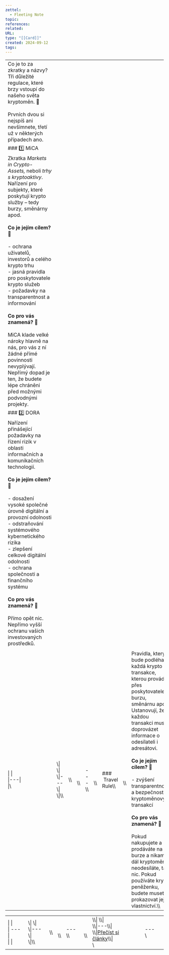 ```yaml
---
zettel:
  - Fleeting Note
topic: 
references: 
related: 
URL: 
type: "[[Card]]"
created: 2024-09-12
tags:
---
```

|                                                                                                                                                                                                                                                                                                                                                                                                                                                                                                                                                                      |                                        |      |          |         |          |                      |          |                                                                                                                                                                                                                                                                                                                                                                                                                                                                                                                                |          |                                                                                                           |        |       |     |
| -------------------------------------------------------------------------------------------------------------------------------------------------------------------------------------------------------------------------------------------------------------------------------------------------------------------------------------------------------------------------------------------------------------------------------------------------------------------------------------------------------------------------------------------------------------------- | -------------------------------------- | ---- | -------- | ------- | -------- | -------------------- | -------- | ------------------------------------------------------------------------------------------------------------------------------------------------------------------------------------------------------------------------------------------------------------------------------------------------------------------------------------------------------------------------------------------------------------------------------------------------------------------------------------------------------------------------------ | -------- | --------------------------------------------------------------------------------------------------------- | ------ | ----- | --- |
| Co je to za zkratky a názvy? Tři důležité regulace, které brzy vstoupí do našeho světa kryptoměn. 📜<br><br>Prvních dvou si nejspíš ani nevšimnete, třetí už v některých případech ano.                                                                                                                                                                                                                                                                                                                                                                              |                                        |      |          |         |          |                      |          |                                                                                                                                                                                                                                                                                                                                                                                                                                                                                                                                |          |                                                                                                           |        |       |     |
| ### 1️⃣ MiCA                                                                                                                                                                                                                                                                                                                                                                                                                                                                                                                                                         |                                        |      |          |         |          |                      |          |                                                                                                                                                                                                                                                                                                                                                                                                                                                                                                                                |          |                                                                                                           |        |       |     |
| Zkratka _Markets in Crypto-Assets,_ neboli _trhy s kryptoaktivy_. Nařízení pro subjekty, které poskytují krypto služby – tedy burzy, směnárny apod.<br><br>**Co je jejím cílem? 🎯**<br><br>- ochrana uživatelů, investorů a celého krypto trhu<br>- jasná pravidla pro poskytovatele krypto služeb<br>- požadavky na transparentnost a informování<br><br>**Co pro vás znamená? 🤔**<br><br>MiCA klade velké nároky hlavně na nás, pro vás z ní žádné přímé povinnosti nevyplývají. Nepřímý dopad je ten, že budete lépe chráněni před možnými podvodnými projekty. |                                        |      |          |         |          |                      |          |                                                                                                                                                                                                                                                                                                                                                                                                                                                                                                                                |          |                                                                                                           |        |       |     |
| ### 2️⃣ DORA                                                                                                                                                                                                                                                                                                                                                                                                                                                                                                                                                         |                                        |      |          |         |          |                      |          |                                                                                                                                                                                                                                                                                                                                                                                                                                                                                                                                |          |                                                                                                           |        |       |     |
| Nařízení přinášející požadavky na řízení rizik v oblasti informačních a komunikačních technologií.<br><br>**Co je jejím cílem? 🎯**<br><br>- dosažení vysoké společné úrovně digitální a provozní odolnosti<br>- odstraňování systémového kybernetického rizika<br>- zlepšení celkové digitální odolnosti<br>- ochrana společnosti a finančního systému<br><br>**Co pro vás znamená? 🤔**<br><br>Přímo opět nic. Nepřímo vyšší ochranu vašich investovaných prostředků.                                                                                              |                                        |      |          |         |          |                      |          |                                                                                                                                                                                                                                                                                                                                                                                                                                                                                                                                |          |                                                                                                           |        |       |     |
|                                                                                                                                                                                                                                                                                                                                                                                                                                                                                                                                                                      |                                        |      |          |         |          |                      |          |                                                                                                                                                                                                                                                                                                                                                                                                                                                                                                                                |          |                                                                                                           |        |       |     |
| \|   \|<br>\|---\|<br>\|\\                                                                                                                                                                                                                                                                                                                                                                                                                                                                                                                                           | \\\|   \\\|<br>\\\|---\\\|<br>\\\|\\\\ | \\\\ | <br>\\\\ | ---\\\\ | <br>\\\\ | ###  Travel Rule\\\\ | <br>\\\\ | Pravidla, kterým bude podléhat každá krypto transakce, kterou provádíte přes poskytovatele – burzu, směnárnu apod. Ustanovují, že každou transakci musí doprovázet informace o odesílateli i adresátovi.<br><br>**Co je jejím cílem? 🎯**<br><br>- zvýšení transparentnosti a bezpečnosti kryptoměnových transakcí<br><br>**Co pro vás znamená? 🤔**<br><br>Pokud nakupujete a prodáváte na burze a nikam dál kryptoměny neodesíláte, tak nic. Pokud používáte krypto peněženku, budete muset prokazovat její vlastnictví.\\\\ | <br>\\\\ | Více informací o všech regulacích najdete ve dvou nejnovějších článcích v naší sekci vzdělávání. 👇🏻\\\\ | <br>\\ | ---\\ |     |

|                                     |                                        |      |          |         |          |                                                                                                                                                                 |       |     |
| ----------------------------------- | -------------------------------------- | ---- | -------- | ------- | -------- | --------------------------------------------------------------------------------------------------------------------------------------------------------------- | ----- | --- |
| \|     \|<br>\| --- \|<br>\|     \| | \\\|   \\\|<br>\\\|---\\\|<br>\\\|\\\\ | \\\\ | <br>\\\\ | ---\\\\ | <br>\\\\ | \\\\\|   \\\\\|<br>\\\\\|---\\\\\|<br>\\\\\|[Přečíst si články](https://r.brevo.coinmate.io/mk/cl/f/sh/1t6Af4OiGsE8LUOSbrj4HlPLl8g7Ov/ZEicuT_OAmj-)\\\\\|<br>\\ | ---\\ |     |